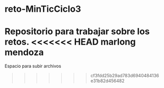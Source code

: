 # reto-MinTicCiclo3
Repositorio para trabajar sobre los retos.
<<<<<<< HEAD
marlong mendoza
=======
Espacio para subir archivos
>>>>>>> cf3fdd25b29ad783d6940484136e31b82d456482
